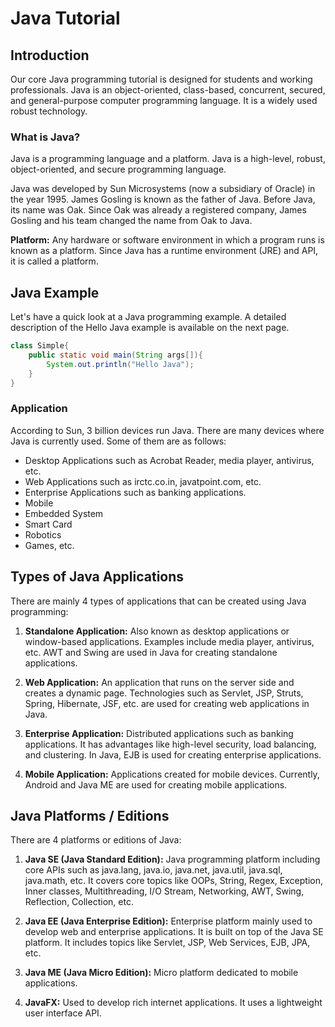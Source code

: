 
# Java Tutorial

## Introduction

Our core Java programming tutorial is designed for students and working professionals. Java is an object-oriented, class-based, concurrent, secured, and general-purpose computer programming language. It is a widely used robust technology.

### What is Java?

Java is a programming language and a platform. Java is a high-level, robust, object-oriented, and secure programming language.

Java was developed by Sun Microsystems (now a subsidiary of Oracle) in the year 1995. James Gosling is known as the father of Java. Before Java, its name was Oak. Since Oak was already a registered company, James Gosling and his team changed the name from Oak to Java.

**Platform:** Any hardware or software environment in which a program runs is known as a platform. Since Java has a runtime environment (JRE) and API, it is called a platform.

## Java Example

Let's have a quick look at a Java programming example. A detailed description of the Hello Java example is available on the next page.

```java
class Simple{  
    public static void main(String args[]){  
        System.out.println("Hello Java");  
    }  
}  
```

### Application

According to Sun, 3 billion devices run Java. There are many devices where Java is currently used. Some of them are as follows:

- Desktop Applications such as Acrobat Reader, media player, antivirus, etc.
- Web Applications such as irctc.co.in, javatpoint.com, etc.
- Enterprise Applications such as banking applications.
- Mobile
- Embedded System
- Smart Card
- Robotics
- Games, etc.

## Types of Java Applications

There are mainly 4 types of applications that can be created using Java programming:

1. **Standalone Application:** Also known as desktop applications or window-based applications. Examples include media player, antivirus, etc. AWT and Swing are used in Java for creating standalone applications.

2. **Web Application:** An application that runs on the server side and creates a dynamic page. Technologies such as Servlet, JSP, Struts, Spring, Hibernate, JSF, etc. are used for creating web applications in Java.

3. **Enterprise Application:** Distributed applications such as banking applications. It has advantages like high-level security, load balancing, and clustering. In Java, EJB is used for creating enterprise applications.

4. **Mobile Application:** Applications created for mobile devices. Currently, Android and Java ME are used for creating mobile applications.

## Java Platforms / Editions

There are 4 platforms or editions of Java:

1. **Java SE (Java Standard Edition):** Java programming platform including core APIs such as java.lang, java.io, java.net, java.util, java.sql, java.math, etc. It covers core topics like OOPs, String, Regex, Exception, Inner classes, Multithreading, I/O Stream, Networking, AWT, Swing, Reflection, Collection, etc.

2. **Java EE (Java Enterprise Edition):** Enterprise platform mainly used to develop web and enterprise applications. It is built on top of the Java SE platform. It includes topics like Servlet, JSP, Web Services, EJB, JPA, etc.

3. **Java ME (Java Micro Edition):** Micro platform dedicated to mobile applications.

4. **JavaFX:** Used to develop rich internet applications. It uses a lightweight user interface API.